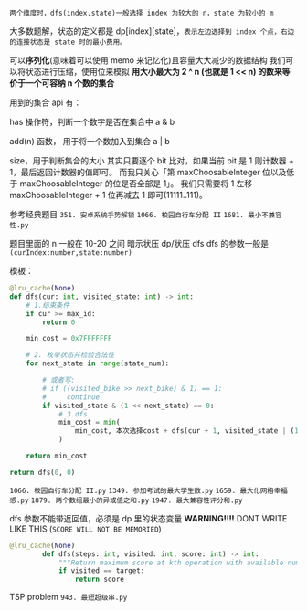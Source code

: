 `两个维度时，dfs(index,state)一般选择 index 为较大的 n，state 为较小的 m`

大多数题解，状态的定义都是 dp[index][state]，`表示左边选择到 index 个点，右边的连接状态是 state 时的最小费用。`

可以**序列化**(意味着可以使用 memo 来记忆化)且容量大大减少的数据结构
我们可以将状态进行压缩，使用位来模拟
**用大小最大为 2 ^ n (也就是 1 << n) 的数来等价于一个可容纳 n 个数的集合**

用到的集合 api 有：

has 操作符，判断一个数字是否在集合中 a & b

add(n) 函数， 用于将一个数加入到集合 a | b

size，用于判断集合的大小
其实只要逐个 bit 比对，如果当前 bit 是 1 则计数器 + 1，最后返回计数器的值即可。
而我只关心「第 maxChoosableInteger 位以及低于 maxChoosableInteger 的位是否全部是 1」。
我们只需要将 1 左移 maxChoosableInteger + 1 位再减去 1 即可(11111..111)。

参考经典题目
`351. 安卓系统手势解锁`
`1066. 校园自行车分配 II`
`1681. 最小不兼容性.py`

题目里面的 n 一般在 10-20 之间 暗示状压 dp/状压 dfs
dfs 的参数一般是`(curIndex:number,state:number)`

模板：

```Python
@lru_cache(None)
def dfs(cur: int, visited_state: int) -> int:
    # 1.结束条件
    if cur >= max_id:
        return 0

    min_cost = 0x7FFFFFFF

    # 2. 枚举状态并检验合法性
    for next_state in range(state_num):

        # 或者写:
        # if ((visited_bike >> next_bike) & 1) == 1:
        #     continue
        if visited_state & (1 << next_state) == 0:
            # 3.dfs
            min_cost = min(
                min_cost, 本次选择cost + dfs(cur + 1, visited_state | (1 << next_state))
            )

    return min_cost

return dfs(0, 0)
```

`1066. 校园自行车分配 II.py`
`1349. 参加考试的最大学生数.py`
`1659. 最大化网格幸福感.py`
`1879. 两个数组最小的异或值之和.py`
`1947. 最大兼容性评分和.py`

dfs 参数不能带返回值，必须是 dp 里的状态变量
**WARNING!!!!**
DONT WRITE LIKE THIS (`SCORE WILL NOT BE MEMORIED`)

```Python
@lru_cache(None)
        def dfs(steps: int, visited: int, score: int) -> int:
            """Return maximum score at kth operation with available numbers by mask."""
            if visited == target:
                return score
```

TSP problem
`943. 最短超级串.py`
